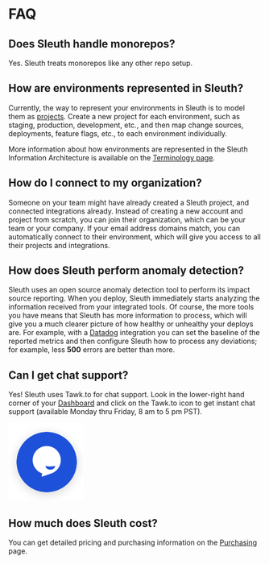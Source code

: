 # FAQ

## Does Sleuth handle monorepos? 

Yes. Sleuth treats monorepos like any other repo setup. 

## How are environments represented in Sleuth?

Currently, the way to represent your environments in Sleuth is to model them as [projects](../projects.md). Create a new project for each environment, such as staging, production, development, etc., and then map change sources, deployments, feature flags, etc., to each environment individually. 

More information about how environments are represented in the Sleuth Information Architecture is available on the [Terminology page](terminology.md#information-architecture-ia). 

## How do I connect to my organization? 

Someone on your team might have already created a Sleuth project, and connected integrations already. Instead of creating a new account and project from scratch, you can join their organization, which can be your team or your company. If your email address domains match, you can automatically connect to their environment, which will give you access to all their projects and integrations. 

## How does Sleuth perform anomaly detection? 

Sleuth uses an open source anomaly detection tool to perform its impact source reporting. When you deploy, Sleuth immediately starts analyzing the information received from your integrated tools. Of course, the more tools you have means that Sleuth has more information to process, which will give you a much clearer picture of how healthy or unhealthy your deploys are. For example, with a [Datadog](../integrations-1/impact-sources/metrics/datadog.md) integration you can set the baseline of the reported metrics and then configure Sleuth how to process any deviations; for example, less **500** errors are better than more. 

## Can I get chat support? 

Yes! Sleuth uses Tawk.to for chat support. Look in the lower-right hand corner of your [Dashboard](../dashboard/) and click on the Tawk.to icon to get instant chat support \(available Monday thru Friday, 8 am to 5 pm PST\).   

![Tawk.to chat widget on the Dashboard](../.gitbook/assets/tawk-to-icon.png)

## How much does Sleuth cost? 

You can get detailed pricing and purchasing information on the [Purchasing](purchasing.md) page. 



